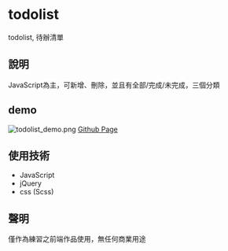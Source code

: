 # todolist

todolist, 待辦清單

## 說明

JavaScript為主，可新增、刪除，並且有全部/完成/未完成，三個分類

## demo
![todolist_demo.png](https://imgur.com/9eCZMek.png)
[Github Page](https://mochitr.github.io/todolist/)

## 使用技術
+ JavaScript
+ jQuery
+ css (Scss)

## 聲明
僅作為練習之前端作品使用，無任何商業用途
